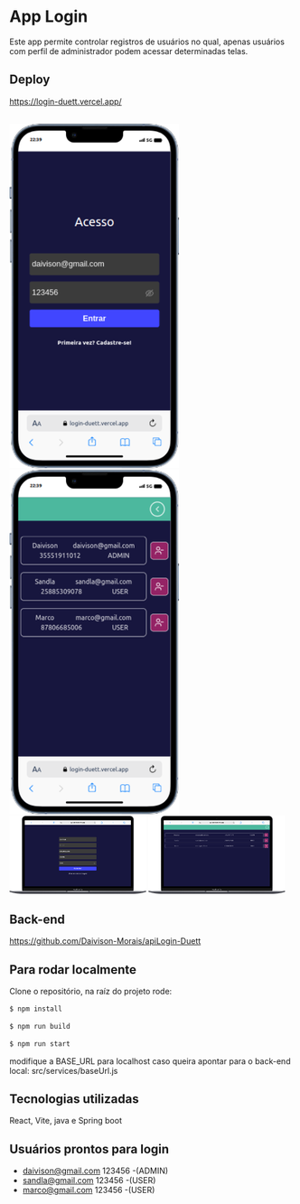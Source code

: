 # App Login
Este app permite controlar registros de usuários no qual, apenas usuários com perfil de administrador podem acessar determinadas telas.

## Deploy
https://login-duett.vercel.app/

<br/>
<div style="style="display: flex; height: 600px; justify-content: center; gap: 20px;" >
  <img src="src/assets/mobile1.png" style="width: 300px" alt="Imagem 1" style="margin: 10px; ">
  <img src="src/assets/mobile2.png" style="width: 300px" alt="Imagem 2">
  <img src="src/assets/mobile3.png" style="width: 48%" alt="Imagem 3">
  <img src="src/assets/mobile4.png" style="width: 48%" alt="Imagem 4">
</div>


## Back-end
https://github.com/Daivison-Morais/apiLogin-Duett

## Para rodar localmente

Clone o repositório, na raíz do projeto rode:

```bash
$ npm install
```
```bash
$ npm run build
```

```bash
$ npm run start
```

modifique a BASE_URL para localhost caso queira apontar para o back-end local: src/services/baseUrl.js

## Tecnologias utilizadas

React,
Vite,
java e
Spring boot

## Usuários prontos para login

- daivison@gmail.com 123456 -(ADMIN)
- sandla@gmail.com 123456  -(USER)
- marco@gmail.com 123456  -(USER)
